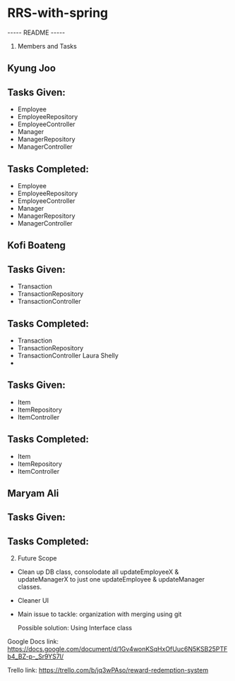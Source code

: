 # RRS-with-spring
----- README -----

1. Members and Tasks

Kyung Joo
- 
Tasks Given: 
- 
- Employee
- EmployeeRepository
- EmployeeController
- Manager
- ManagerRepository
- ManagerController

Tasks Completed:
- 
- Employee
- EmployeeRepository
- EmployeeController
- Manager
- ManagerRepository
- ManagerController

Kofi Boateng
- 
Tasks Given: 
- 
- Transaction
- TransactionRepository
- TransactionController

Tasks Completed: 
- 
- Transaction
- TransactionRepository
- TransactionController
Laura Shelly
- 
Tasks Given:
- 
- Item
- ItemRepository
- ItemController

Tasks Completed:
- 
- Item
- ItemRepository
- ItemController

Maryam Ali
- 
Tasks Given:
- 


Tasks Completed:
- 


2. Future Scope

- Clean up DB class, consolodate all updateEmployeeX & updateManagerX to just one updateEmployee & updateManager classes.

- Cleaner UI

- Main issue to tackle: organization with merging using git

  Possible solution: Using Interface class


Google Docs link: https://docs.google.com/document/d/1Gv4wonKSqHxOfUuc6N5KSB25PTFb4_BZ-p-_Sr9YS7I/

Trello link: https://trello.com/b/jq3wPAso/reward-redemption-system

